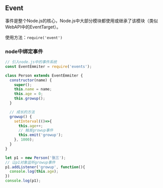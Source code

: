 ## Event

事件是整个Node.js的核心，Node.js中大部分模块都使用或继承了该模块（类似WebAPI中的EventTarget）。

使用方法：`require('event')`



### node中绑定事件

```javascript
// 引入node.js中的事件系统
const EventEmmiter = require('events');

class Person extends EventEmmiter {
  constructor(name) {
    super();
    this.name = name;
    this.age = 0;
    this.growup();
  }

  // 成长的方法
  growup() {
    setInterval(()=>{
      this.age++;
      // 触发growup事件
      this.emit('growup');
    }, 1000);
  }
}

let p1 = new Person('张三');
// 让p1对象监听growup事件
p1.addListener('growup', function(){
  console.log(this.age);
})
console.log(p1);
```

#### 

